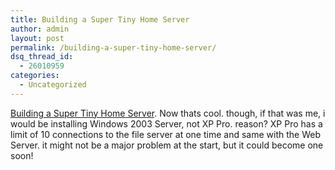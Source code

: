 ```yaml
---
title: Building a Super Tiny Home Server
author: admin
layout: post
permalink: /building-a-super-tiny-home-server/
dsq_thread_id:
  - 26010959
categories:
  - Uncategorized
---
```

[Building a Super Tiny Home Server][1]. Now thats cool. though, if that was me, i would be installing Windows 2003 Server, not XP Pro. reason? XP Pro has a limit of 10 connections to the file server at one time and same with the Web Server. it might not be a major problem at the start, but it could become one soon!

 [1]: http://www.extremetech.com/article2/0,1558,1638841,00.asp